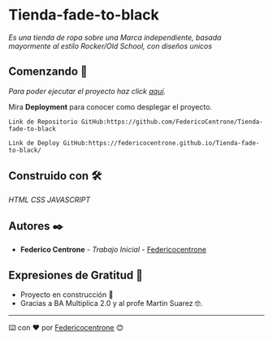 # Tienda-fade-to-black

_Es una tienda de ropa sobre una Marca independiente, basada mayormente al estilo Rocker/Old School, con diseños unicos_

## Comenzando 🚀

_Para poder ejecutar el proyecto haz click <a href="https://federicocentrone.github.io/Tienda-fade-to-black/">aquí</a>._

Mira **Deployment** para conocer como desplegar el proyecto.

```
Link de Repositorio GitHub:https://github.com/FedericoCentrone/Tienda-fade-to-black
```
```
Link de Deploy GitHub:https://federicocentrone.github.io/Tienda-fade-to-black/
```
## Construido con 🛠️

_HTML_
_CSS_
_JAVASCRIPT_

## Autores ✒️

* **Federico Centrone** - *Trabajo Inicial* - [Federicocentrone]([https://github.com/FedericoCentrone])

## Expresiones de Gratitud 🎁

* Proyecto en construcción 📢
* Gracias a BA Multiplica 2.0 y al profe Martin Suarez 🤓.

---
⌨️ con ❤️ por [Federicocentrone](https://github.com/FedericoCentrone) 😊
